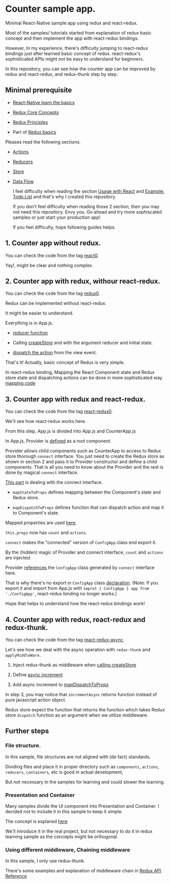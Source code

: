 # Counter sample app.

Minimal React-Native sample app using redux and react-redux.

Most of the samples/ tutorials started from explanation of redux basic concept and then implement
the app with react-redux bindings.

However, In my experience, there's difficulty jumping to react-redux bindings
just after learned basic concept of redux.
react-redux's sophisticated APIs might not be easy to understand for beginners.

In this repository, you can see how the counter app can be improved by redux
and react-redux, and redux-thunk step by step.

## Minimal prerequisite

- [React-Native learn the basics](https://facebook.github.io/react-native/docs/tutorial.html)


- [Redux Core Concepts](https://redux.js.org/docs/introduction/CoreConcepts.html)

- [Redux Principles](https://redux.js.org/docs/introduction/ThreePrinciples.html)

- Part of [Redux basics](https://redux.js.org/docs/basics/)

Pleases read the following sections.

  - [Actions](https://redux.js.org/docs/basics/Actions.html)
  - [Reducers](https://redux.js.org/docs/basics/Reducers.html)
  - [Store](https://redux.js.org/docs/basics/Store.html)
  - [Data Flow](https://redux.js.org/docs/basics/DataFlow.html)

    I feel difficulty when reading the section [Usage with React](https://redux.js.org/docs/basics/UsageWithReact.html)
    and [Example: Todo List](https://redux.js.org/docs/basics/ExampleTodoList.html) and that's why I created this repository.

    If you don't feel difficulty when reading those 2 section,
    then you may not need this repository.
    Envy you. Go ahead and try more sophiscated samples or just start your production app!

    If you feel difficulty, hope following guides helps.

## 1. Counter app without redux.

You can check the code from the tag [react0](https://github.com/satoshikumano/react-native-redux-counter/tree/react0).

Yay!, might be clear and nothing complex.

## 2. Counter app with redux, withour react-redux.

You can check the code from the tag [redux0](https://github.com/satoshikumano/react-native-redux-counter/tree/redux0).

Redux can be implemented without react-redux.

It might be easier to understand.

Everything is in App.js.

- [reducer function](https://github.com/satoshikumano/react-native-redux-counter/blob/redux0/App.js#L5)

- Calling [createStore](https://github.com/satoshikumano/react-native-redux-counter/blob/redux0/App.js#L23) and with the argument reducer and initial state.

- [dispatch the action](https://github.com/satoshikumano/react-native-redux-counter/blob/redux0/App.js#L39-L46) from the view event.

That's it!
Actually, basic concept of Redux is very simple.

In react-redux binding, Mapping the React Component state and Redux store state and dispatching actions
can be done in more sophisticated way.
[mapping code](https://github.com/satoshikumano/react-native-redux-counter/blob/redux0/App.js#L31-L33)

## 3. Counter app with redux and react-redux.

You can check the code from the tag [react-redux0](https://github.com/satoshikumano/react-native-redux-counter/tree/react-redux0).

We'll see how react-redux works here.

From this step, App.js is divided into App.js and CounterApp.js

In App.js, Provider is [defined](https://github.com/satoshikumano/react-native-redux-counter/blob/react-redux0/App.js#L24) as a root component.

Provider allows child components such as CounterApp to access to Redux store thorough `connect` interface.
You just need to create the Redux store as shown in section 2 and pass it to Provider constructor and define a child components.
That is all you need to know about the Provider and the rest is done by magical `connect` interface.

[This part](https://github.com/satoshikumano/react-native-redux-counter/blob/react-redux0/CounterApp.js#L40-L49)
is dealing with the connect interface.

- `mapStateToProps` defines mapping between the Component's state and Redux store.

- `mapDispatchToProps` defines function that can dispatch action and map it to Component's state.

Mapped properties are used [here](https://github.com/satoshikumano/react-native-redux-counter/blob/react-redux0/CounterApp.js#L11).

`this.props` now has `count` and `actions`. 

`connect` makes the "connected" version of `ConfigApp` class end export it.

By the (hidden) magic of Provider and connect interface, `count` and `actions` are injected.

Provider [references](https://github.com/satoshikumano/react-native-redux-counter/blob/react-redux0/App.js#L3) the `ConfigApp` class generated by `connect` interface here.

That is why there's no export in `ConfigApp` class [declaration](https://github.com/satoshikumano/react-native-redux-counter/blob/react-redux0/CounterApp.js#L6).
(Note: If you export it and import from App.js with `improt { ConfigApp } app from './ConfigApp'`, react-redux binding no longer works.)

Hope that helps to understand how the react-redux bindings work!

## 4. Counter app with redux, react-redux and redux-thunk.

You can check the code from the tag [react-redux-async](https://github.com/satoshikumano/react-native-redux-counter/tree/react-redux-async).

Let's see how we deal with the async operation with `redux-thunk` and `applyMiddleWare`.

1. Inject redux-thunk as middleware when [calling createStore](https://github.com/satoshikumano/react-native-redux-counter/blob/react-redux-async/App.js#L20)

2. Define [async increment](https://github.com/satoshikumano/react-native-redux-counter/blob/react-redux-async/CounterApp.js#L40-L47)

3. Add async increment to [mapDispatchToProps](https://github.com/satoshikumano/react-native-redux-counter/blob/react-redux-async/CounterApp.js#L64)

In step 3, you may notice that `incrementAsync` returns function instead of pure javascript action object.

Redux store expect the function that returns the function which takes Redux store `dispatch` function as an argument when we utilize middleware.


## Further steps

### File structure.

In this sample, file structures are not aligned with (de fact) standards.

Dividing files and place it in proper directory such as `components`, `actions`, `reducers`, `containers`, etc is good in actual development,

But not necessary in the samples for learning and could slower the learning.

### Presentation and Container

Many samples divide the UI component into Presentation and Container.
I decided not to include it in this sample to keep it simple. 

The concept is explaned [here](https://medium.com/@dan_abramov/smart-and-dumb-components-7ca2f9a7c7d0)

We'll introduce it in the real project, but not necessary to do it in
redux learning sample as the concepts might be orthogonal.

### Using different middleware, Chaining middleware

In this sample, I only use redux-thunk.

There's some examples and explanation of middleware chain in [Redux API Reference](https://redux.js.org/docs/api/applyMiddleware.html)
